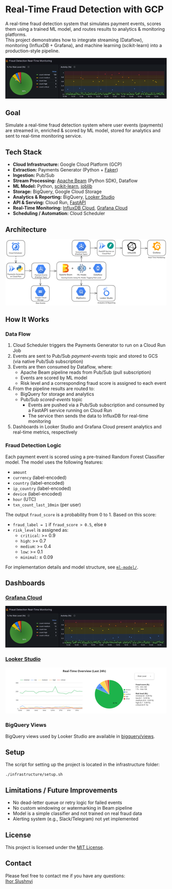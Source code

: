 # Real-Time Fraud Detection with GCP

A real-time fraud detection system that simulates payment events, scores them using a trained ML model, and routes results to analytics & monitoring platforms.\
This project demonstrates how to integrate streaming (Dataflow), monitoring (InfluxDB + Grafana), and machine learning (scikit-learn) into a production-style pipeline.

![Grafana Demo](/dashboards/images/animation_grafana.gif)

## Goal

Simulate a real-time fraud detection system where user events (payments) are streamed in, enriched & scored by ML model, stored for analytics and sent to real-time monitoring service.

## Tech Stack

- **Cloud Infrastructure:** Google Cloud Platform (GCP)
- **Extraction:** Payments Generator (Python + [Faker](https://faker.readthedocs.io/en/master/))
- **Ingestion:** Pub/Sub
- **Stream Processing:** [Apache Beam](https://beam.apache.org/) (Python SDK), Dataflow
- **ML Model:** Python, [scikit-learn](https://scikit-learn.org/), [joblib](https://joblib.readthedocs.io/en/stable/)
- **Storage:** BigQuery, Google Cloud Storage
- **Analytics & Reporting:** BigQuery, [Looker Studio](https://lookerstudio.google.com/u/0/navigation/reporting)
- **API & Serving:** Cloud Run, [FastAPI](https://fastapi.tiangolo.com/)
- **Real-Time Monitoring:** [InfluxDB Cloud](https://www.influxdata.com/products/influxdb-cloud/serverless/), [Grafana Cloud](https://grafana.com/products/cloud/)
- **Scheduling / Automation:** Cloud Scheduler

## Architecture
![Architecture diagram - Real-Time Fraud Detection](/diagrams/architecture.png)

## How It Works

### Data Flow

1. Cloud Scheduler triggers the Payments Generator to run on a Cloud Run Job
2. Events are sent to Pub/Sub _payment-events_ topic and stored to GCS (via native Pub/Sub subscription)
3. Events are then consumed by Dataflow, where:
   - Apache Beam pipeline reads from Pub/Sub (pull subscription)
   - Events are scored by ML model
   - Risk level and a corresponding fraud score is assigned to each event
4. From the pipeline results are routed to:
   - BigQuery for storage and analytics
   - Pub/Sub _scored-events_ topic
      - Events are pushed via a Pub/Sub subscription and consumed by a FastAPI service running on Cloud Run
      - The service then sends the data to InfluxDB for real-time monitoring
5. Dashboards in Looker Studio and Grafana Cloud present analytics and real-time metrics, respectively

### Fraud Detection Logic

Each payment event is scored using a pre-trained Random Forest Classifier model. The model uses the following features:

- `amount`
- `currency` (label-encoded)
- `country` (label-encoded)
- `ip_country` (label-encoded)
- `device` (label-encoded)
- `hour` (UTC)
- `txn_count_last_10min` (per user)

The output `fraud_score` is a probability from 0 to 1. Based on this score:

- `fraud_label = 1` if `fraud_score > 0.5`, else `0`
- `risk_level` is assigned as:
  - `critical`: >= 0.9
  - `high`: >= 0.7
  - `medium`: >= 0.4
  - `low`: >= 0.1
  - `minimal`: ≤ 0.09

For implementation details and model structure, see [`ml-model/`](ml-model/).

## Dashboards

### [Grafana Cloud](https://ihorslushnyi.grafana.net/public-dashboards/c58a9a27503147cda341f799c3a84ad6)
  [![Grafana Cloud](/dashboards/images/grafana_preview.png)](https://ihorslushnyi.grafana.net/public-dashboards/c58a9a27503147cda341f799c3a84ad6)
### [Looker Studio](https://lookerstudio.google.com/embed/reporting/a3a86a23-b364-4f25-8ff8-aef881fb0ad6/page/DlyQF)
  [![Looker Studio](/dashboards/images/looker_studio_preview.png)](https://lookerstudio.google.com/embed/reporting/a3a86a23-b364-4f25-8ff8-aef881fb0ad6/page/DlyQF)

### BigQuery Views
BigQuery views used by Looker Studio are available in [bigquery/views](bigquery/views/).

## Setup

The script for setting up the project is located in the infrastructure folder:

```
./infrastructure/setup.sh
```

## Limitations / Future Improvements

- No dead-letter queue or retry logic for failed events
- No custom windowing or watermarking in Beam pipeline
- Model is a simple classifier and not trained on real fraud data
- Alerting system (e.g., Slack/Telegram) not yet implemented

## License

This project is licensed under the [MIT License](LICENSE).

## Contact

Please feel free to contact me if you have any questions:\
[Ihor Slushnyi](https://www.linkedin.com/in/ihor-slushnyi-a7b9441b4/)
